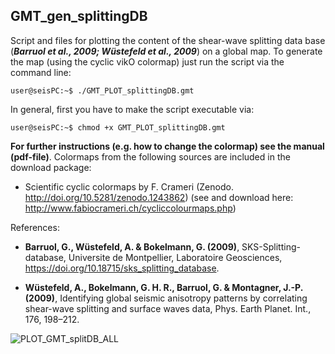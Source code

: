 ## GMT_gen_splittingDB

Script and files for plotting the content of the shear-wave splitting data base (**_Barruol et al., 2009; Wüstefeld et al., 2009_**) on a global map. To generate the map (using the cyclic vikO colormap) just run the script via the command line:

```console
user@seisPC:~$ ./GMT_PLOT_splittingDB.gmt
```
In general, first you have to make the script executable via:
```console
user@seisPC:~$ chmod +x GMT_PLOT_splittingDB.gmt
```

**For further instructions (e.g. how to change the colormap) see the manual (pdf-file)**. Colormaps from the following sources are included in the download package:

- Scientific cyclic colormaps by F. Crameri (Zenodo. http://doi.org/10.5281/zenodo.1243862)
    (see and download here: http://www.fabiocrameri.ch/cycliccolourmaps.php)

References:

- **Barruol, G., Wüstefeld, A. & Bokelmann, G. (2009)**, SKS-Splitting-database, Universite de
Montpellier, Laboratoire Geosciences, https://doi.org/10.18715/sks_splitting_database.

- **Wüstefeld, A., Bokelmann, G. H. R., Barruol, G. & Montagner, J.-P. (2009)**, Identifying global
seismic anisotropy patterns by correlating shear-wave splitting and surface waves data, Phys.
Earth Planet. Int., 176, 198–212.

![PLOT_GMT_splitDB_ALL](https://user-images.githubusercontent.com/23025878/63431308-dac64280-c41e-11e9-85e2-cc93df520a15.png)
